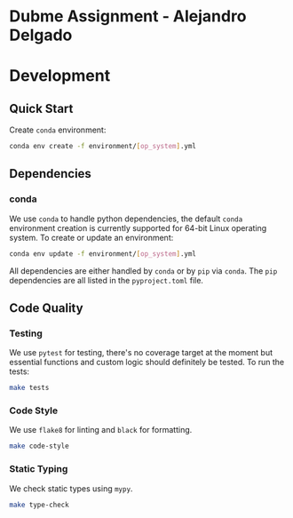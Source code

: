 # Dubme Assignment - Alejandro Delgado


# Development
## Quick Start
Create `conda` environment:
```sh
conda env create -f environment/[op_system].yml
```

## Dependencies
### conda
We use `conda` to handle python dependencies, the default `conda` environment creation is currently supported for 64-bit Linux operating system.  To create or update an environment:

```sh
conda env update -f environment/[op_system].yml
```

All dependencies are either handled by `conda` or by `pip` via `conda`. The `pip` dependencies are all listed in the `pyproject.toml` file.

## Code Quality
### Testing
We use `pytest` for testing, there's no coverage target at the moment but essential functions and custom logic should definitely be tested. To run the tests:
```sh
make tests
```

### Code Style
We use `flake8` for linting and `black` for formatting.

```sh
make code-style
```

### Static Typing
We check static types using `mypy`.
```sh
make type-check
```
